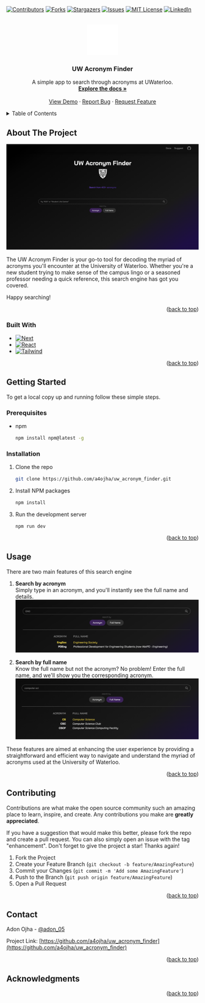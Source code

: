 <!-- Improved compatibility of back to top link: See: https://github.com/othneildrew/Best-README-Template/pull/73 -->
<a id="readme-top"></a>
<!--
*** Thanks for checking out the Best-README-Template. If you have a suggestion
*** that would make this better, please fork the repo and create a pull request
*** or simply open an issue with the tag "enhancement".
*** Don't forget to give the project a star!
*** Thanks again! Now go create something AMAZING! :D
-->



<!-- PROJECT SHIELDS -->
<!--
*** I'm using markdown "reference style" links for readability.
*** Reference links are enclosed in brackets [ ] instead of parentheses ( ).
*** See the bottom of this document for the declaration of the reference variables
*** for contributors-url, forks-url, etc. This is an optional, concise syntax you may use.
*** https://www.markdownguide.org/basic-syntax/#reference-style-links
-->
[![Contributors][contributors-shield]][contributors-url]
[![Forks][forks-shield]][forks-url]
[![Stargazers][stars-shield]][stars-url]
[![Issues][issues-shield]][issues-url]
[![MIT License][license-shield]][license-url]
[![LinkedIn][linkedin-shield]][linkedin-url]



<!-- PROJECT LOGO -->
<br />
<div align="center">
  <a href="https://github.com/a4ojha/uw_acronym_finder">
    <img src="public/icon1.png" alt="Logo" width="80" height="80">
  </a>

<h3 align="center">UW Acronym Finder</h3>

  <p align="center">
    A simple app to search through acronyms at UWaterloo.
    <br />
    <a href="https://github.com/a4ojha/uw_acronym_finder"><strong>Explore the docs »</strong></a>
    <br />
    <br />
    <a href="https://github.com/a4ojha/uw_acronym_finder">View Demo</a>
    ·
    <a href="https://github.com/a4ojha/uw_acronym_finder/issues/new?labels=bug&template=bug-report---.md">Report Bug</a>
    ·
    <a href="https://github.com/a4ojha/uw_acronym_finder/issues/new?labels=enhancement&template=feature-request---.md">Request Feature</a>
  </p>
</div>



<!-- TABLE OF CONTENTS -->
<details>
  <summary>Table of Contents</summary>
  <ol>
    <li>
      <a href="#about-the-project">About The Project</a>
      <ul>
        <li><a href="#built-with">Built With</a></li>
      </ul>
    </li>
    <li>
      <a href="#getting-started">Getting Started</a>
      <ul>
        <li><a href="#prerequisites">Prerequisites</a></li>
        <li><a href="#installation">Installation</a></li>
      </ul>
    </li>
    <li><a href="#usage">Usage</a></li>
    <!-- <li><a href="#roadmap">Roadmap</a></li> -->
    <li><a href="#contributing">Contributing</a></li>
    <!-- <li><a href="#license">License</a></li> -->
    <li><a href="#contact">Contact</a></li>
    <li><a href="#acknowledgments">Acknowledgments</a></li>
  </ol>
</details>



<!-- ABOUT THE PROJECT -->
## About The Project

[![Product Name Screen Shot][product-screenshot]](https://example.com)

The UW Acronym Finder is your go-to tool for decoding the myriad of acronyms you'll encounter at the University of Waterloo. Whether you're a new student trying to make sense of the campus lingo or a seasoned professor needing a quick reference, this search engine has got you covered.

Happy searching!

<p align="right">(<a href="#readme-top">back to top</a>)</p>



### Built With

* [![Next][Next.js]][Next-url]
* [![React][React.js]][React-url]
* [![Tailwind][Tailwindcss]][Tailwind-url]


<p align="right">(<a href="#readme-top">back to top</a>)</p>



<!-- GETTING STARTED -->
## Getting Started

To get a local copy up and running follow these simple steps.

### Prerequisites


* npm
  ```sh
  npm install npm@latest -g
  ```

### Installation

1. Clone the repo
   ```sh
   git clone https://github.com/a4ojha/uw_acronym_finder.git
   ```
2. Install NPM packages
   ```sh
   npm install
   ```
3. Run the development server
    ```
    npm run dev
    ```

<p align="right">(<a href="#readme-top">back to top</a>)</p>



<!-- USAGE EXAMPLES -->
## Usage

There are two main features of this search engine  

1. **Search by acronym**  
    Simply type in an acronym, and you'll instantly see the full name and details.
[![Demo][demo-screenshot]](https://example.com)  

2. **Search by full name**  
    Know the full name but not the acronym? No problem! Enter the full name, and we'll show you the corresponding acronym.  
[![Demo2][demo-screenshot2]](https://example.com)  

These features are aimed at enhancing the user experience by providing a straightforward and efficient way to navigate and understand the myriad of acronyms used at the University of Waterloo.


<!-- _For more examples, please refer to the [Documentation](https://example.com)_ -->

<p align="right">(<a href="#readme-top">back to top</a>)</p>



<!-- ROADMAP -->
<!-- ## Roadmap

- [ ] Feature 1
- [ ] Feature 2
- [ ] Feature 3
    - [ ] Nested Feature

See the [open issues](https://github.com/a4ojha/uw_acronym_finder/issues) for a full list of proposed features (and known issues).

<p align="right">(<a href="#readme-top">back to top</a>)</p> -->



<!-- CONTRIBUTING -->
## Contributing

Contributions are what make the open source community such an amazing place to learn, inspire, and create. Any contributions you make are **greatly appreciated**.

If you have a suggestion that would make this better, please fork the repo and create a pull request. You can also simply open an issue with the tag "enhancement".
Don't forget to give the project a star! Thanks again!

1. Fork the Project
2. Create your Feature Branch (`git checkout -b feature/AmazingFeature`)
3. Commit your Changes (`git commit -m 'Add some AmazingFeature'`)
4. Push to the Branch (`git push origin feature/AmazingFeature`)
5. Open a Pull Request

<p align="right">(<a href="#readme-top">back to top</a>)</p>



<!-- LICENSE -->
<!-- ## License

Distributed under the MIT License. See `LICENSE.txt` for more information.

<p align="right">(<a href="#readme-top">back to top</a>)</p> -->



<!-- CONTACT -->
## Contact

Adon Ojha - [@adon_05](https://twitter.com/adon_05)

Project Link: [https://github.com/a4ojha/uw_acronym_finder](https://github.com/a4ojha/uw_acronym_finder)

<p align="right">(<a href="#readme-top">back to top</a>)</p>



<!-- ACKNOWLEDGMENTS -->
## Acknowledgments

<p align="right">(<a href="#readme-top">back to top</a>)</p>



<!-- MARKDOWN LINKS & IMAGES -->
<!-- https://www.markdownguide.org/basic-syntax/#reference-style-links -->
[contributors-shield]: https://img.shields.io/github/contributors/a4ojha/uw_acronym_finder.svg?style=for-the-badge
[contributors-url]: https://github.com/a4ojha/uw-acronym-finder/graphs/contributors
[forks-shield]: https://img.shields.io/github/forks/a4ojha/uw_acronym_finder.svg?style=for-the-badge
[forks-url]: https://github.com/a4ojha/uw_acronym_finder/network/members
[stars-shield]: https://img.shields.io/github/stars/a4ojha/uw_acronym_finder.svg?style=for-the-badge
[stars-url]: https://github.com/a4ojha/uw_acronym_finder/stargazers
[issues-shield]: https://img.shields.io/github/issues/a4ojha/uw_acronym_finder.svg?style=for-the-badge
[issues-url]: https://github.com/a4ojha/uw_acronym_finder/issues
[license-shield]: https://img.shields.io/github/license/a4ojha/uw_acronym_finder.svg?style=for-the-badge
[license-url]: https://github.com/a4ojha/uw_acronym_finder/blob/master/LICENSE.txt
[linkedin-shield]: https://img.shields.io/badge/-LinkedIn-black.svg?style=for-the-badge&logo=linkedin&colorB=555
[linkedin-url]: https://linkedin.com/in/adonojha/
[product-screenshot]: public/product-screenshot.png
[demo-screenshot]: public/demo.png
[demo-screenshot2]: public/demo2.png
[Next.js]: https://img.shields.io/badge/next.js-000000?style=for-the-badge&logo=nextdotjs&logoColor=white
[Next-url]: https://nextjs.org/
[React.js]: https://img.shields.io/badge/React-20232A?style=for-the-badge&logo=react&logoColor=61DAFB
[React-url]: https://reactjs.org/
[Vue.js]: https://img.shields.io/badge/Vue.js-35495E?style=for-the-badge&logo=vuedotjs&logoColor=4FC08D
[Vue-url]: https://vuejs.org/
[Angular.io]: https://img.shields.io/badge/Angular-DD0031?style=for-the-badge&logo=angular&logoColor=white
[Angular-url]: https://angular.io/
[Svelte.dev]: https://img.shields.io/badge/Svelte-4A4A55?style=for-the-badge&logo=svelte&logoColor=FF3E00
[Svelte-url]: https://svelte.dev/
[Laravel.com]: https://img.shields.io/badge/Laravel-FF2D20?style=for-the-badge&logo=laravel&logoColor=white
[Laravel-url]: https://laravel.com
[Bootstrap.com]: https://img.shields.io/badge/Bootstrap-563D7C?style=for-the-badge&logo=bootstrap&logoColor=white
[Bootstrap-url]: https://getbootstrap.com
[JQuery.com]: https://img.shields.io/badge/jQuery-0769AD?style=for-the-badge&logo=jquery&logoColor=white
[JQuery-url]: https://jquery.com 
[Tailwindcss]: https://img.shields.io/badge/tailwind-161D2D?style=for-the-badge&logo=tailwindcss&logoColor=16BECB
[Tailwind-url]: https://tailwindcss.com 
